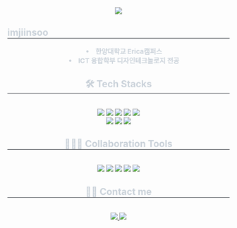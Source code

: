 <!-- 기존 내용 유지 -->
<div align="center">
  <img src="https://capsule-render.vercel.app/api?type=soft&color=0:36587d,100:387069&height=120&text=👋🏻%20I'M%20JINSOO&animation=fadeIn&fontColor=000000&fontSize=50" />
</div>

<div> 
  <h2 style="border-bottom: 1px solid #21262d; color: #c9d1d9;"> imjiinsoo </h2>  
  <ul style="list-style-position: inside; font-weight: 700; font-size: 15px; text-align: center; color: #c9d1d9;">
    <li> 한양대학교 Erica캠퍼스 </li>
    <li>  ICT 융합학부 디자인테크놀로지 전공 </li>
  </ul>
</div>

<!-- 🛠️ Tech Stacks -->
<div align="center">
  <h2 style="border-bottom: 1px solid #21262d; color: #c9d1d9;"> 🛠️ Tech Stacks </h2> <br> 
  <div style="margin: 0 auto; text-align: center;">
    <img src="https://img.shields.io/badge/Django-092E20?style=for-the-badge&logo=Django&logoColor=white">
    <img src="https://img.shields.io/badge/Spring-6DB33F?style=for-the-badge&logo=Spring&logoColor=white">
    <img src="https://img.shields.io/badge/Java-007396?style=for-the-badge&logo=Java&logoColor=white">
    <img src="https://img.shields.io/badge/Python-3776AB?style=for-the-badge&logo=Python&logoColor=white">
    <img src="https://img.shields.io/badge/Javascript-F7DF1E?style=for-the-badge&logo=Javascript&logoColor=white">
    <br/>
    <img src="https://img.shields.io/badge/HTML5-E34F26?style=for-the-badge&logo=HTML5&logoColor=white">
    <img src="https://img.shields.io/badge/CSS3-1572B6?style=for-the-badge&logo=CSS3&logoColor=white">
    <img src="https://img.shields.io/badge/MySQL-4479A1?style=for-the-badge&logo=MySQL&logoColor=white">
  </div>
</div>

<!-- 🧑‍🤝‍🧑 Collaboration Tools -->
<div align="center">
  <h2 style="border-bottom: 1px solid #21262d; color: #c9d1d9;"> 🧑‍🤝‍🧑 Collaboration Tools </h2> <br> 
  <div style="margin: 0 auto; text-align: center;">
    <img src="https://img.shields.io/badge/Git-F05032?style=for-the-badge&logo=Git&logoColor=white">
    <img src="https://img.shields.io/badge/Discord-5865F2?style=for-the-badge&logo=Discord&logoColor=white">
    <img src="https://img.shields.io/badge/Notion-000000?style=for-the-badge&logo=Notion&logoColor=white">
    <img src="https://img.shields.io/badge/FigJam-F24E1E?style=for-the-badge&logo=Figma&logoColor=white">
    <img src="https://img.shields.io/badge/Figma-F24E1E?style=for-the-badge&logo=Figma&logoColor=white">

  </div>
</div>

<!-- 📬 Contact -->
<div align="center">
  <h2 style="border-bottom: 1px solid #21262d; color: #c9d1d9;"> 🧑‍💻 Contact me </h2> <br> 
  <div align="center">
    <a href="mailto:imjinsu4@gmail.com">
      <img src="https://img.shields.io/badge/Gmail-EA4335?style=for-the-badge&logo=Gmail&logoColor=white">
    </a>
    <a href="https://instagram.com/imjiinsoo">
      <img src="https://img.shields.io/badge/Instagram-E4405F?style=for-the-badge&logo=Instagram&logoColor=white">
    </a>
  </div> <br> 
</div>
